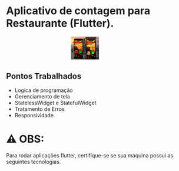 # Aplicativo de contagem para Restaurante (Flutter).

<div style="display: flex; justify-content: center;">
  <div style="width: 30%;">
    <img src="Pictures/countPeople.gif" style="max-width: 50%;" />
  </div>

</div>

## Pontos Trabalhados 
- Logica de programação
- Gerenciamento de tela
- StatelessWidget e StatefulWidget
- Tratamento de Erros
- Responsividade

# ⚠️ OBS:

Para rodar aplicações flutter, certifique-se se sua máquina possui as seguintes tecnologias.



